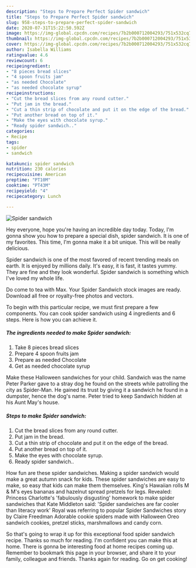 ```yaml
---
description: "Steps to Prepare Perfect Spider sandwich"
title: "Steps to Prepare Perfect Spider sandwich"
slug: 958-steps-to-prepare-perfect-spider-sandwich
date: 2020-07-31T15:22:50.592Z
image: https://img-global.cpcdn.com/recipes/7b2b000712004293/751x532cq70/spider-sandwich-recipe-main-photo.jpg
thumbnail: https://img-global.cpcdn.com/recipes/7b2b000712004293/751x532cq70/spider-sandwich-recipe-main-photo.jpg
cover: https://img-global.cpcdn.com/recipes/7b2b000712004293/751x532cq70/spider-sandwich-recipe-main-photo.jpg
author: Isabella Williams
ratingvalue: 4.6
reviewcount: 6
recipeingredient:
- "8 pieces bread slices"
- "4 spoon fruits jam"
- "as needed Chocolate"
- "as needed chocolate syrup"
recipeinstructions:
- "Cut the bread slices from any round cutter."
- "Put jam in the bread."
- "Cut a thin strip of chocolate and put it on the edge of the bread."
- "Put another bread on top of it."
- "Make the eyes with chocolate syrup."
- "Ready spider sandwich.."
categories:
- Recipe
tags:
- spider
- sandwich

katakunci: spider sandwich 
nutrition: 230 calories
recipecuisine: American
preptime: "PT10M"
cooktime: "PT43M"
recipeyield: "4"
recipecategory: Lunch

---
```



![Spider sandwich](https://img-global.cpcdn.com/recipes/7b2b000712004293/751x532cq70/spider-sandwich-recipe-main-photo.jpg)

Hey everyone, hope you're having an incredible day today. Today, I'm gonna show you how to prepare a special dish, spider sandwich. It is one of my favorites. This time, I'm gonna make it a bit unique. This will be really delicious.

Spider sandwich is one of the most favored of recent trending meals on earth. It is enjoyed by millions daily. It's easy, it is fast, it tastes yummy. They are fine and they look wonderful. Spider sandwich is something which I've loved my whole life.

Do come to tea with Max. Your Spider Sandwich stock images are ready. Download all free or royalty-free photos and vectors.


To begin with this particular recipe, we must first prepare a few components. You can cook spider sandwich using 4 ingredients and 6 steps. Here is how you can achieve it.

<!--inarticleads1-->

##### The ingredients needed to make Spider sandwich:

1. Take 8 pieces bread slices
1. Prepare 4 spoon fruits jam
1. Prepare as needed Chocolate
1. Get as needed chocolate syrup


Make these Halloween sandwiches for your child. Sandwich was the name Peter Parker gave to a stray dog he found on the streets while patrolling the city as Spider-Man. He gained its trust by giving it a sandwich he found in a dumpster, hence the dog&#39;s name. Peter tried to keep Sandwich hidden at his Aunt May&#39;s house. 

<!--inarticleads2-->

##### Steps to make Spider sandwich:

1. Cut the bread slices from any round cutter.
1. Put jam in the bread.
1. Cut a thin strip of chocolate and put it on the edge of the bread.
1. Put another bread on top of it.
1. Make the eyes with chocolate syrup.
1. Ready spider sandwich..


How fun are these spider sandwiches. Making a spider sandwich would make a great autumn snack for kids. These spider sandwiches are easy to make, so easy that kids can make them themselves. King&#39;s Hawaiian rolls M &amp; M&#39;s eyes bananas and hazelnut spread pretzels for legs. Revealed: Princess Charlotte&#39;s &#39;fabulously disgusting&#39; homework to make spider sandwiches that Kate Middleton said: &#39;Spider sandwiches are far cooler than literacy work&#39; Royal was referring to popular Spider Sandwiches story by Claire Freedman Adorable cookie spiders made with Halloween Oreo sandwich cookies, pretzel sticks, marshmallows and candy corn. 

So that's going to wrap it up for this exceptional food spider sandwich recipe. Thanks so much for reading. I'm confident you can make this at home. There is gonna be interesting food at home recipes coming up. Remember to bookmark this page in your browser, and share it to your family, colleague and friends. Thanks again for reading. Go on get cooking!
